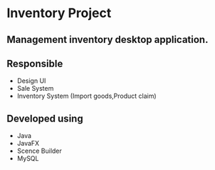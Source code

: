 # Inventory Project
Management inventory desktop application.
---

## Responsible
- Design UI
- Sale System
- Inventory System (Import goods,Product claim)

## Developed using
- Java
- JavaFX
- Scence Builder
- MySQL
